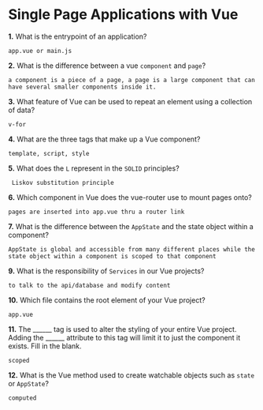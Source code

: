 # Single Page Applications with Vue

**1.** What is the entrypoint of an application?
<!-- enter you answer in the space below -->
```
app.vue or main.js
```
**2.** What is the difference between a vue `component` and `page`?
<!-- enter you answer in the space below -->
```
a component is a piece of a page, a page is a large component that can have several smaller components inside it.
```
**3.** What feature of Vue can be used to repeat an element using a collection of data?
<!-- enter you answer in the space below -->
```
v-for
```
**4.** What are the three tags that make up a Vue component?
<!-- enter you answer in the space below -->
```
template, script, style
```
**5.** What does the `L` represent in the `SOLID` principles?
<!-- enter you answer in the space below -->
```
 Liskov substitution principle
```
**6.** Which component in Vue does the vue-router use to mount pages onto?
<!-- enter you answer in the space below -->
```
pages are inserted into app.vue thru a router link
```
**7.** What is the difference between the `AppState` and the state object within a component?
<!-- enter you answer in the space below -->
```
AppState is global and accessible from many different places while the state object within a component is scoped to that component
```
**9.** What is the responsibility of `Services` in our Vue projects?
<!-- enter you answer in the space below -->
```
to talk to the api/database and modify content
```
**10.** Which file contains the root element of your Vue project?
<!-- enter you answer in the space below -->
```
app.vue
```
**11.** The ______ tag is used to alter the styling of your entire Vue project.  Adding the ______ attribute to this tag will limit it to just the component it exists.  Fill in the blank.
<!-- enter you answer in the space below -->
```
scoped
```
**12.** What is the Vue method used to create watchable objects such as `state` or `AppState`?
<!-- enter you answer in the space below -->
```
computed
```